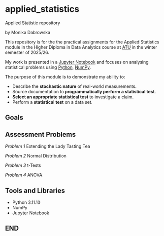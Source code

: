 # applied_statistics
Applied Statistic repository

by Monika Dabrowska

This repository is for the the practical assignments for the Applied Statistics module in the Higher Diploma in Data Analytics course at [ATU](https://www.atu.ie/) in the winter semester of 2025/26.



My work is presented in a [Jupyter Notebook](https://domino.ai/data-science-dictionary/jupyter-notebook) and focuses on analysing statistical problems using [Python](https://www.python.org/doc/essays/blurb/), [NumPy](https://numpy.org/). 


The purpose of this module is to demonstrate my ability to: 
* Describe the **stochastic nature** of real-world measurements.
* Source documentation to **programmatically perform a statistical test**.
* **Select an appropriate statistical test** to investigate a claim.
* Perform a **statistical test** on a data set.


Goals
---


Assessment Problems
---
*Problem 1* Extending the Lady Tasting Tea

*Problem 2* Normal Distribution

*Problem 3* t-Tests

*Problem 4* ANOVA



Tools and Libraries
---

* Python 3.11.10
* NumPy
* Jupyter Notebook

END
---